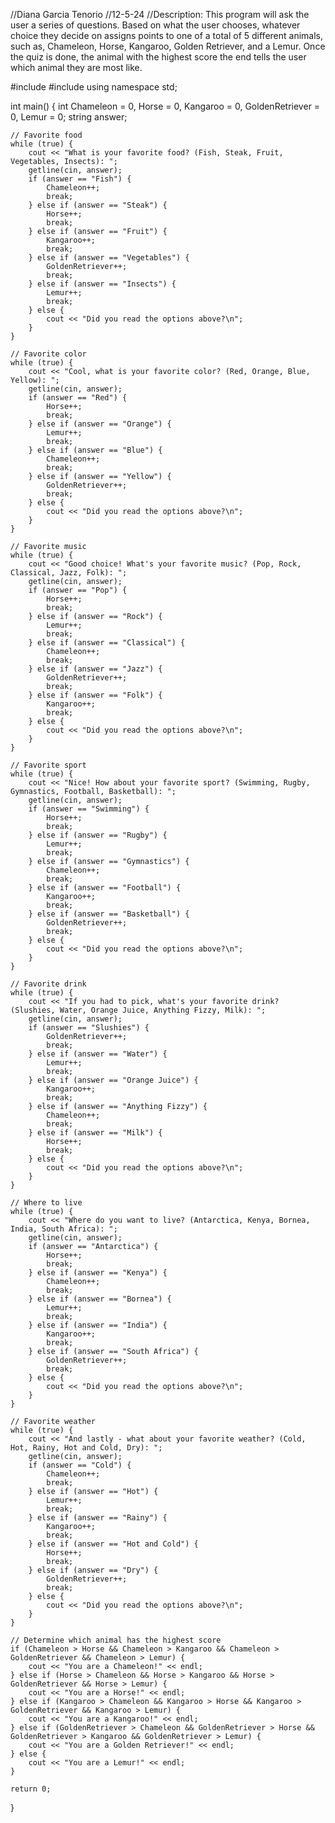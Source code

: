 //Diana Garcia Tenorio
//12-5-24
//Description: This program will ask the user a series of questions. Based on what the user chooses, whatever choice they decide on assigns points to one of a total of 5 different animals, such as, Chameleon, Horse, Kangaroo, Golden Retriever, and a Lemur. Once the quiz is done, the animal with the highest score the end tells the user which animal they are most like. 

#include <iostream>
#include <string>
using namespace std;

int main() {
    int Chameleon = 0, Horse = 0, Kangaroo = 0, GoldenRetriever = 0, Lemur = 0;
    string answer;

    // Favorite food
    while (true) {
        cout << "What is your favorite food? (Fish, Steak, Fruit, Vegetables, Insects): ";
        getline(cin, answer);
        if (answer == "Fish") {
            Chameleon++;
            break;
        } else if (answer == "Steak") {
            Horse++;
            break;
        } else if (answer == "Fruit") {
            Kangaroo++;
            break;
        } else if (answer == "Vegetables") {
            GoldenRetriever++;
            break;
        } else if (answer == "Insects") {
            Lemur++;
            break;
        } else {
            cout << "Did you read the options above?\n";
        }
    }

    // Favorite color
    while (true) {
        cout << "Cool, what is your favorite color? (Red, Orange, Blue, Yellow): ";
        getline(cin, answer);
        if (answer == "Red") {
            Horse++;
            break;
        } else if (answer == "Orange") {
            Lemur++;
            break;
        } else if (answer == "Blue") {
            Chameleon++;
            break;
        } else if (answer == "Yellow") {
            GoldenRetriever++;
            break;
        } else {
            cout << "Did you read the options above?\n";
        }
    }

    // Favorite music
    while (true) {
        cout << "Good choice! What's your favorite music? (Pop, Rock, Classical, Jazz, Folk): ";
        getline(cin, answer);
        if (answer == "Pop") {
            Horse++;
            break;
        } else if (answer == "Rock") {
            Lemur++;
            break;
        } else if (answer == "Classical") {
            Chameleon++;
            break;
        } else if (answer == "Jazz") {
            GoldenRetriever++;
            break;
        } else if (answer == "Folk") {
            Kangaroo++;
            break;
        } else {
            cout << "Did you read the options above?\n";
        }
    }

    // Favorite sport
    while (true) {
        cout << "Nice! How about your favorite sport? (Swimming, Rugby, Gymnastics, Football, Basketball): ";
        getline(cin, answer);
        if (answer == "Swimming") {
            Horse++;
            break;
        } else if (answer == "Rugby") {
            Lemur++;
            break;
        } else if (answer == "Gymnastics") {
            Chameleon++;
            break;
        } else if (answer == "Football") {
            Kangaroo++;
            break;
        } else if (answer == "Basketball") {
            GoldenRetriever++;
            break;
        } else {
            cout << "Did you read the options above?\n";
        }
    }

    // Favorite drink
    while (true) {
        cout << "If you had to pick, what's your favorite drink? (Slushies, Water, Orange Juice, Anything Fizzy, Milk): ";
        getline(cin, answer);
        if (answer == "Slushies") {
            GoldenRetriever++;
            break;
        } else if (answer == "Water") {
            Lemur++;
            break;
        } else if (answer == "Orange Juice") {
            Kangaroo++;
            break;
        } else if (answer == "Anything Fizzy") {
            Chameleon++;
            break;
        } else if (answer == "Milk") {
            Horse++;
            break;
        } else {
            cout << "Did you read the options above?\n";
        }
    }

    // Where to live
    while (true) {
        cout << "Where do you want to live? (Antarctica, Kenya, Bornea, India, South Africa): ";
        getline(cin, answer);
        if (answer == "Antarctica") {
            Horse++;
            break;
        } else if (answer == "Kenya") {
            Chameleon++;
            break;
        } else if (answer == "Bornea") {
            Lemur++;
            break;
        } else if (answer == "India") {
            Kangaroo++;
            break;
        } else if (answer == "South Africa") {
            GoldenRetriever++;
            break;
        } else {
            cout << "Did you read the options above?\n";
        }
    }

    // Favorite weather
    while (true) {
        cout << "And lastly - what about your favorite weather? (Cold, Hot, Rainy, Hot and Cold, Dry): ";
        getline(cin, answer);
        if (answer == "Cold") {
            Chameleon++;
            break;
        } else if (answer == "Hot") {
            Lemur++;
            break;
        } else if (answer == "Rainy") {
            Kangaroo++;
            break;
        } else if (answer == "Hot and Cold") {
            Horse++;
            break;
        } else if (answer == "Dry") {
            GoldenRetriever++;
            break;
        } else {
            cout << "Did you read the options above?\n";
        }
    }

    // Determine which animal has the highest score
    if (Chameleon > Horse && Chameleon > Kangaroo && Chameleon > GoldenRetriever && Chameleon > Lemur) {
        cout << "You are a Chameleon!" << endl;
    } else if (Horse > Chameleon && Horse > Kangaroo && Horse > GoldenRetriever && Horse > Lemur) {
        cout << "You are a Horse!" << endl;
    } else if (Kangaroo > Chameleon && Kangaroo > Horse && Kangaroo > GoldenRetriever && Kangaroo > Lemur) {
        cout << "You are a Kangaroo!" << endl;
    } else if (GoldenRetriever > Chameleon && GoldenRetriever > Horse && GoldenRetriever > Kangaroo && GoldenRetriever > Lemur) {
        cout << "You are a Golden Retriever!" << endl;
    } else {
        cout << "You are a Lemur!" << endl;
    }

    return 0;
}
